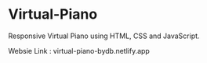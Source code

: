 # Virtual-Piano
Responsive Virtual Piano using HTML, CSS and JavaScript. 

Websie Link : virtual-piano-bydb.netlify.app
